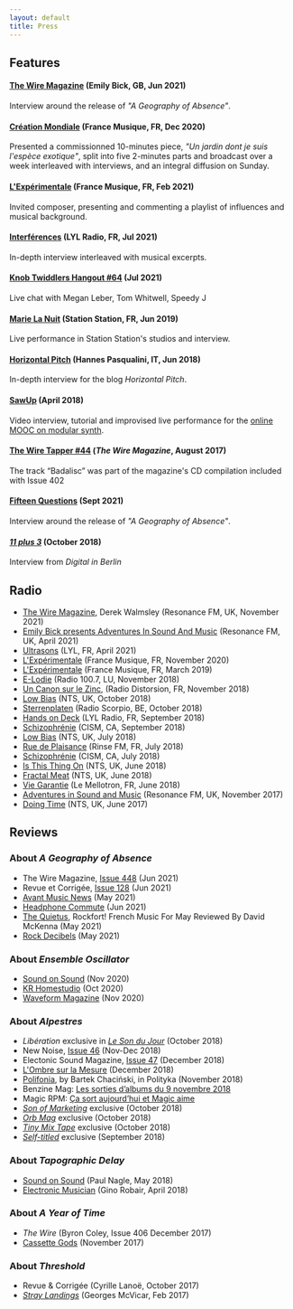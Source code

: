 ```yaml
---
layout: default
title: Press
---
```


## Features

#### [The Wire Magazine](https://www.thewire.co.uk/in-writing/interviews/life-in-the-inert-emily-bick-speaks-with-matthias-puech) (Emily Bick, GB, Jun 2021)

Interview around the release of _"A Geography of Absence"_.

#### [Création Mondiale](https://www.francemusique.fr/emissions/creation-mondiale-l-integrale/un-jardin-dont-je-suis-l-espece-exotique-de-matthias-puech-diffusion-integrale-et-portrait-du-compositeur-89802) (France Musique, FR, Dec 2020)

Presented a commissionned 10-minutes piece, _"Un jardin dont je suis l'espèce exotique"_, split into five 2-minutes parts and broadcast over a week interleaved with interviews, and an integral diffusion on Sunday.

#### [L'Expérimentale](https://www.francemusique.fr/emissions/l-experimentale/invite-matthias-puech-91527) (France Musique, FR, Feb 2021)

Invited composer, presenting and commenting a playlist of influences and musical background.

#### [Interférences](https://lyl.live/episode/int-1) (LYL Radio, FR, Jul 2021)

In-depth interview interleaved with musical excerpts.

#### [Knob Twiddlers Hangout #64](https://www.youtube.com/watch?v=uA67L6YAN1E) (Jul 2021) 

Live chat with Megan Leber, Tom Whitwell, Speedy J

#### [Marie La Nuit](http://stationstation.fr/marie-la-nuit/) (Station Station, FR, Jun 2019)

Live performance in Station Station's studios and interview.

#### [Horizontal Pitch](https://www.horizontalpitch.com/2018/06/matthias-puech-explicit-intentions/) (Hannes Pasqualini, IT, Jun 2018)

In-depth interview for the blog _Horizontal Pitch_.

#### [SawUp](https://www.sawup.fr/) (April 2018)

Video interview, tutorial and improvised live performance for the
[online MOOC on modular synth](https://www.sawup.fr/courses/take/apprendre-synthe-modulaire/).

#### [The Wire Tapper #44](https://www.thewire.co.uk/audio/the-wire-tapper/the-wire-tapper-44) (_The Wire Magazine_, August 2017)

The track “Badalisc” was part of the magazine's CD
compilation included with Issue 402

#### [Fifteen Questions](https://15questions.net/interview/fifteen-questions-interview-matthias-puech/page-1/) (Sept 2021)

Interview around the release of _"A Geography of Absence"_.

#### [_11 plus 3_](http://11plus3.de/matthias-puech/) (October 2018)

Interview from _Digital in Berlin_

## Radio

- [The Wire Magazine](https://www.thewire.co.uk/audio/on-air/derek-walmsley-presents-adventures-in-sound-and-music-hands-in-the-dark-special), Derek Walmsley (Resonance FM, UK, November 2021)
- [Emily Bick presents Adventures In Sound And Music](https://www.thewire.co.uk/audio/on-air/emily-bick-presents-adventures-in-sound-and-music-61169) (Resonance FM, UK, April 2021)
- [Ultrasons](https://www.lyl.live/episode/ultrasons-20) (LYL, FR, April 2021)
- [L'Expérimentale](https://www.radiofrance.fr/francemusique/podcasts/l-experimentale/concert-multiphonies-2-2461808) (France Musique, FR, November 2020)
- [L'Expérimentale](https://www.francemusique.fr/emissions/l-experimentale/concert-festival-presences-en-co-production-avec-le-grm-partie-2-69722) (France Musique, FR, March 2019)
- [E-Lodie](https://www.100komma7.lu/program/episode/226935/201811032100-201811032200) (Radio 100.7, LU, November 2018)
- [Un Canon sur le Zinc](http://uncanonsurlezinc.fr/index.php/2018/12/07/emission-ucslz-21/), (Radio Distorsion, FR, November 2018)
- [Low Bias](https://www.nts.live/shows/low-bias-show/episodes/the-low-bias-show-29th-october-2018) (NTS, UK, October 2018)
- [Sterrenplaten](https://www.mixcloud.com/Sterrenplaten/sterrenplaten-26-oktober-2018-sarah-davachi/) (Radio Scorpio, BE, October 2018)
- [Hands on Deck](http://lyl.live/show/hands-on-deck/) (LYL Radio, FR, September 2018)
- [Schizophrénie](http://schizocism.blogspot.com/2018/09/23-septembre-2018.html) (CISM, CA, September 2018)
- [Low Bias](https://www.nts.live/shows/low-bias-show/episodes/the-low-bias-9th-july-2018) (NTS, UK, July 2018)
- [Rue de Plaisance](https://soundcloud.com/varoslavmusic/juillet-2018-varoslav-gaffarel) (Rinse FM, FR, July 2018)
- [Schizophrénie](http://schizocism.blogspot.com/2018/07/8-juillet-2018.html) (CISM, CA, July 2018)
- [Is This Thing On](https://www.nts.live/shows/is-this-thing-on/episodes/is-this-thing-on-w-hector-plimmer-17th-june-2018) (NTS, UK, June 2018)
- [Fractal Meat](https://fractalmeat.wordpress.com/2018/06/18/episode-141-guest-megamix-from-noyzlab/) (NTS, UK, June 2018)
- [Vie Garantie](https://soundcloud.com/lemellotron/vie-garantie-gustave-evrard) (Le Mellotron, FR, June 2018)
- [Adventures in Sound and Music](https://www.mixcloud.com/TheWireMagazine/adventures-in-sound-and-music-hosted-by-gustave-evrard-and-conor-walker-2-november-2017/) (Resonance FM, UK, November 2017)
- [Doing Time](https://www.nts.live/shows/doing-time/episodes/doing-time-4th-june-2017) (NTS, UK, June 2017)

## Reviews

### About _A Geography of Absence_

- The Wire Magazine, [Issue 448](https://www.thewire.co.uk/issues/448) (Jun 2021)
- Revue et Corrigée, [Issue 128](https://revue-et-corrigee.net/?v=parutions&parution_id=130) (Jun 2021)
- [Avant Music News](https://avantmusicnews.com/2021/05/09/amn-reviews-matthias-puech-a-geography-of-absence-nahal-recordings/) (May 2021)
- [Headphone Commute](https://headphonecommute.com/2021/05/26/matthias-puech-hollow/) (Jun 2021)
- [The Quietus](https://thequietus.com/articles/29982-sourdure-gazo-heimat-sch-french-music), Rockfort! French Music For May Reviewed By David McKenna (May 2021)
- [Rock Decibels](https://rock-decibels.org/2021/05/10/matthias-puech-a-geography-of-absence/) (May 2021)

### About _Ensemble Oscillator_

- [Sound on Sound](https://www.soundonsound.com/node/4922356) (Nov 2020)
- [KR Homestudio](https://www.kr-homestudio.fr/produit/kr352-la-guerre-des-clones-rodolphe-burger-fakear-bvo-tests-matos/) (Oct 2020)
- [Waveform Magazine](https://waveformmagazine.com/waveform-reviews/4ms-ensemble-oscillator-enosc/) (Nov 2020)

### About _Alpestres_

- _Libération_ exclusive in [*Le Son du Jour*](https://next.liberation.fr/musique/2018/10/03/son-du-jour-292-culminant-comme-matthias-puech_1682646) (October 2018)
- New Noise, [Issue 46](http://www.noisemag.net/new-noise-46-en-kiosque-dans-une-dizaine-de-jours/) (Nov-Dec 2018)
- Electonic Sound Magazine, [Issue 47](https://electronicsound.co.uk/product/issue-47-print-edition/) (December 2018)
- [L'Ombre sur la Mesure](http://ombresurlamesure.com/matthias-puech-alpestres/) (December 2018)
- [Polifonia](https://polifonia.blog.polityka.pl/2018/11/13/francuski-system-modularny/), by Bartek Chaciński, in Polityka (November 2018)
- Benzine Mag: [Les sorties d’albums du 9 novembre 2018](https://www.benzinemag.net/2018/11/09/les-sorties-dalbums-pop-rock-electro-rap-jazz-du-9-novembre-2018/)
- Magic RPM: [Ça sort aujourd’hui et Magic aime](http://www.magicrpm.com/vera-sola-the-last-detail-charles-bradley-ca-sort-aujourdhui-et-magic-aime/)
- [_Son of Marketing_](https://sonofmarketing.com/2018/10/24/streaming-matthias-puech-un-incontro-notturno/) exclusive (October 2018)
- [_Orb Mag_](https://www.orbmag.com/music/premiere/matthias-puech-sculpte-au-fond-de-la-fontaine-un-visage-denfant/) exclusive (October 2018)
- [_Tiny Mix Tape_](https://www.tinymixtapes.com/news/modular-mountaineer-matthias-puech-release-alpestres-premieres-track-un-incontro-notturno) exclusive (October 2018)
- [_Self-titled_](http://www.self-titledmag.com/2018/09/26/matthias-puech-alpestres-album/) exclusive (September 2018)

### About _Tapographic Delay_

- [Sound on Sound](https://www.soundonsound.com/reviews/4ms-tapographic-delay) (Paul Nagle, May 2018)
- [Electronic Musician](https://www.emusician.com/gear/mod-squad-4ms-mattias-puech-tapographic-delay) (Gino Robair, April 2018)

### About _A Year of Time_

- _The Wire_ (Byron Coley, Issue 406 December 2017)
- [Cassette Gods](http://cassettegods.blogspot.com/2017/11/matthias-puech-year-of-time-c40-hyle.html) (November 2017)

### About _Threshold_

- Revue & Corrigée (Cyrille Lanoë, October 2017)
- [_Stray Landings_](http://straylandings.co.uk/reviews/threshold) (Georges McVicar, Feb 2017)

